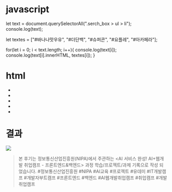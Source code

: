 # javascript
let text = document.querySelectorAll(".serch_box > ul > li");
    console.log(text);

let textes = ["#바나나맛우유", "#더단백", "#슈퍼콘", "#요플레", "#아카페라"];

for(let i = 0; i < text.length; i++){
    console.log(text[i]);
    console.log(text[i].innerHTML, textes[i]);
}

# html
<section class="serch_box">
                    <ul>
                        <li></li>
                        <li></li>
                        <li></li>
                        <li></li>
                        <li></li>
                    </ul>
                </section>

# 결과
<img src="./console.log.png">





> 본 후기는 정보통신산업진흥원(NIPA)에서 주관하는 <AI 서비스 완성! AI+웹개발 취업캠프 - 프론트엔드&백엔드> 과정 학습/프로젝트/과제 기록으로 작성 되었습니다. 
> #정보통신산업진흥원 #NIPA #AI교육 #프로젝트 #유데미 #IT개발캠프 #개발자부트캠프 #프론트엔드 #백엔드 #AI웹개발취업캠프 #취업캠프 #개발취업캠프